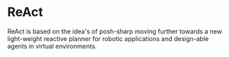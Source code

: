# ReAct
ReAct is based on the idea's of posh-sharp  moving further towards a new light-weight reactive planner for robotic applications and design-able agents in virtual environments.
